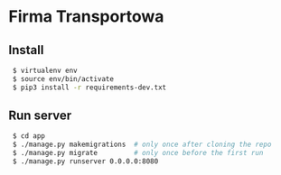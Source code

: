 # Firma Transportowa

## Install
```sh
 $ virtualenv env
 $ source env/bin/activate
 $ pip3 install -r requirements-dev.txt
```

## Run server
```sh
 $ cd app
 $ ./manage.py makemigrations  # only once after cloning the repo
 $ ./manage.py migrate         # only once before the first run
 $ ./manage.py runserver 0.0.0.0:8080
```
